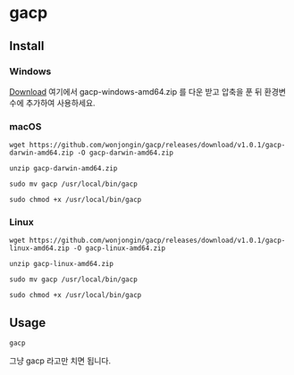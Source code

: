 # gacp

## Install
### Windows
[Download](https://github.com/wonjongin/gacp/releases/) 여기에서 gacp-windows-amd64.zip 를 다운 받고 압축을 푼 뒤 환경변수에 추가하여 사용하세요.
### macOS
```
wget https://github.com/wonjongin/gacp/releases/download/v1.0.1/gacp-darwin-amd64.zip -O gacp-darwin-amd64.zip 

unzip gacp-darwin-amd64.zip

sudo mv gacp /usr/local/bin/gacp

sudo chmod +x /usr/local/bin/gacp
```
### Linux
```
wget https://github.com/wonjongin/gacp/releases/download/v1.0.1/gacp-linux-amd64.zip -O gacp-linux-amd64.zip 

unzip gacp-linux-amd64.zip

sudo mv gacp /usr/local/bin/gacp

sudo chmod +x /usr/local/bin/gacp
```

## Usage 
```
gacp
```
그냥 gacp 라고만 치면 됩니다.